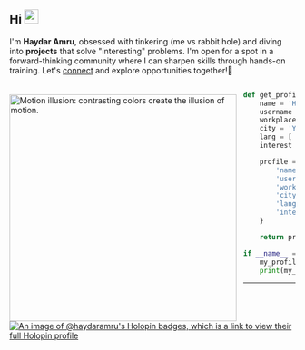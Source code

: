 <!---
haydaramru/haydaramru is a ✨ special ✨ repository because its `README.md` (this file) appears on your GitHub profile.
You can click the Preview link to take a look at your changes.

- 👋 Hi, I’m @haydaramru
- 👀 I’m interested in ...
- 🌱 I’m currently learning ...
- 💞️ I’m looking to collaborate on ...
- 📫 How to reach me ...
--->

## Hi <img src="https://media.giphy.com/media/hvRJCLFzcasrR4ia7z/giphy.gif" width="25px"></a>

I'm **Haydar Amru**, obsessed with tinkering (me vs rabbit hole) and diving into **projects** that solve "interesting" problems. I'm open for a spot in a forward-thinking community where I can sharpen skills through hands-on training. Let's [connect](https://www.linkedin.com/in/haydaramru/) and explore opportunities together!🤝

<a href="https://en.wikipedia.org/wiki/Optical_illusion">   
<img 
  src="https://raw.github.com/haydaramru/haydaramru/master/optical-illusion.jpg" 
  alt="Motion illusion: contrasting colors create the illusion of motion."
  style="margin-top:20px;margin-right:12px"
  align="left" 
  height="400px"
/>
</a>

```python

def get_profile():
    name = 'Haydar Amru Revanda'
    username = 'haydaramru'
    workplace = '?'
    city = 'Yogyakarta, 🇮🇩'
    lang = [ 'id', 'en' ]
    interest = [ 'cat🐱', 'dad jokes', 'philosophy' ]

    profile = {
        'name': name,
        'username': username,
        'workplace': workplace,
        'city': city,
        'languages': lang,
        'interests': interest
    }

    return profile

if __name__ == "__main__":
    my_profile = get_profile()
    print(my_profile)

```

---
[![An image of @haydaramru's Holopin badges, which is a link to view their full Holopin profile](https://holopin.me/haydaramru)](https://holopin.io/@haydaramru)
